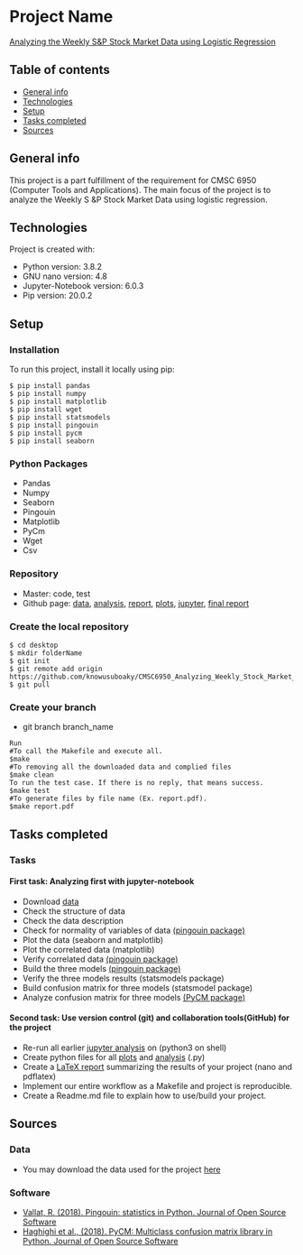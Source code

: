 # Project Name
[Analyzing the Weekly S&P Stock Market Data using Logistic Regression](https://github.com/knowusuboaky/CMSC6950_Analyzing_Weekly_Stock_Market_Data/blob/master/FINAL_REPORT.pdf)

## Table of contents
* [General info](#general-info)
* [Technologies](#technologies)
* [Setup](#setup)
* [Tasks completed](#tasks-completed)
* [Sources](#sources)

## General info
This project is a part fulfillment of the requirement for CMSC 6950 (Computer Tools and Applications). The main focus of the project is to analyze the Weekly S &P Stock Market Data using logistic regression. 

## Technologies
Project is created with:
* Python version: 3.8.2
* GNU nano version: 4.8
* Jupyter-Notebook version: 6.0.3
* Pip version: 20.0.2

## Setup
### Installation
To run this project, install it locally using pip:

```
$ pip install pandas
$ pip install numpy
$ pip install matplotlib
$ pip install wget 
$ pip install statsmodels
$ pip install pingouin
$ pip install pycm
$ pip install seaborn

```
### Python Packages
* Pandas
* Numpy
* Seaborn	
* Pingouin
* Matplotlib
* PyCm
* Wget
* Csv

### Repository
* Master: code, test
* Github page: [data](https://github.com/knowusuboaky/CMSC6950_Analyzing_Weekly_Stock_Market_Data/blob/master/dataset-95529.csv), [analysis](https://github.com/knowusuboaky/CMSC6950_Analyzing_Weekly_Stock_Market_Data/tree/master/analysis), [report](https://github.com/knowusuboaky/CMSC6950_Analyzing_Weekly_Stock_Market_Data/tree/master/report), [plots](https://github.com/knowusuboaky/CMSC6950_Analyzing_Weekly_Stock_Market_Data/tree/master/plots), [jupyter](https://github.com/knowusuboaky/CMSC6950_Analyzing_Weekly_Stock_Market_Data/tree/master/jupyter), [final report](https://github.com/knowusuboaky/CMSC6950_Analyzing_Weekly_Stock_Market_Data/blob/master/FINAL_REPORT.pdf)

### Create the local repository

```
$ cd desktop
$ mkdir folderName
$ git init
$ git remote add origin https://github.com/knowusuboaky/CMSC6950_Analyzing_Weekly_Stock_Market_Data
$ git pull

```
### Create your branch

* git branch branch_name

```
Run
#To call the Makefile and execute all.
$make
#To removing all the downloaded data and complied files
$make clean
To run the test case. If there is no reply, that means success.
$make test
#To generate files by file name (Ex. report.pdf).
$make report.pdf

```

## Tasks completed

### Tasks

#### First task: Analyzing first with jupyter-notebook

* Download [data](https://github.com/knowusuboaky/CMSC6950_Analyzing_Weekly_Stock_Market_Data/blob/master/dataset-95529.csv)
* Check the structure of data
* Check the data description
* Check for normality of variables of data [(pingouin package)](https://doi.org/10.21105/joss.01026)
* Plot the data (seaborn and matplotlib)
* Plot the correlated data (matplotlib)
* Verify correlated data [(pingouin package)](https://doi.org/10.21105/joss.01026)
* Build the three models [(pingouin package)](https://doi.org/10.21105/joss.01026)
* Verify the three models results (statsmodels package)
* Build confusion matrix for three models (statsmodel package)
* Analyze confusion matrix for three models [(PyCM package)](https://doi.org/10.21105/joss.00729)
        
#### Second task: Use version control (git) and collaboration tools(GitHub) for the project

* Re-run all earlier [jupyter analysis](https://github.com/knowusuboaky/CMSC6950_Analyzing_Weekly_Stock_Market_Data/blob/master/jupyter/Analysis_on_Jupyter.ipynb) on (python3 on shell)
* Create python files for all [plots](https://github.com/knowusuboaky/CMSC6950_Analyzing_Weekly_Stock_Market_Data/tree/master/plots) and [analysis](https://github.com/knowusuboaky/CMSC6950_Analyzing_Weekly_Stock_Market_Data/tree/master/analysis) (.py) 
* Create a [LaTeX report](https://github.com/knowusuboaky/CMSC6950_Analyzing_Weekly_Stock_Market_Data/blob/master/report/report.tex) summarizing the results of your project (nano and pdflatex)
* Implement our entire workflow as a Makefile and project is reproducible.
* Create a Readme.md file to explain how to use/build your project.

## Sources

### Data 

* You may download the data used for the project [here](https://www.picostat.com/dataset/r-dataset-package-islr-weekly)

### Software 

* [Vallat, R. (2018). Pingouin: statistics in Python. Journal of Open Source Software](https://doi.org/10.21105/joss.01026)
* [Haghighi et al., (2018). PyCM: Multiclass confusion matrix library in Python. Journal of Open Source Software](https://doi.org/10.21105/joss.00729)
